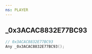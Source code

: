 ```yaml
---
ns: PLAYER
---
```

## _0x3ACAC8832E77BC93

```c
// 0x3ACAC8832E77BC93
Any _0x3ACAC8832E77BC93();
```

